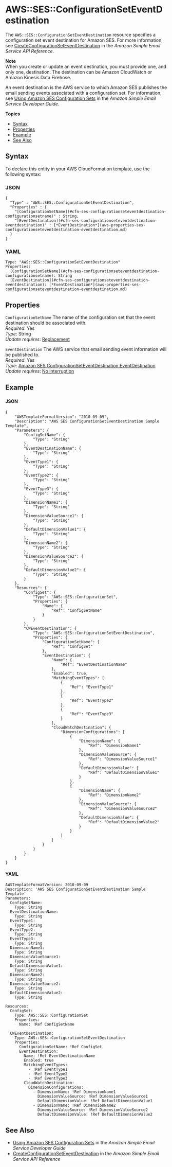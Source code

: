 # AWS::SES::ConfigurationSetEventDestination<a name="aws-resource-ses-configurationseteventdestination"></a>

The `AWS::SES::ConfigurationSetEventDestination` resource specifies a configuration set event destination for Amazon SES\. For more information, see [CreateConfigurationSetEventDestination](https://docs.aws.amazon.com/ses/latest/APIReference/API_CreateConfigurationSetEventDestination.html) in the *Amazon Simple Email Service API Reference*\. 

**Note**  
When you create or update an event destination, you must provide one, and only one, destination\. The destination can be Amazon CloudWatch or Amazon Kinesis Data Firehose\.

An event destination is the AWS service to which Amazon SES publishes the email sending events associated with a configuration set\. For information, see [Using Amazon SES Configuration Sets](https://docs.aws.amazon.com/ses/latest/DeveloperGuide/using-configuration-sets.html) in the *Amazon Simple Email Service Developer Guide*\.

**Topics**
+ [Syntax](#aws-resource-ses-configurationseteventdestination-syntax)
+ [Properties](#aws-resource-ses-configurationseteventdestination-properties)
+ [Example](#aws-resource-ses-configurationseteventdestination-examples)
+ [See Also](#aws-resource-ses-configurationseteventdestination-seealso)

## Syntax<a name="aws-resource-ses-configurationseteventdestination-syntax"></a>

To declare this entity in your AWS CloudFormation template, use the following syntax:

### JSON<a name="aws-resource-ses-configurationseteventdestination-syntax.json"></a>

```
{
  "Type" : "AWS::SES::ConfigurationSetEventDestination",
  "Properties" : {
    "[ConfigurationSetName](#cfn-ses-configurationseteventdestination-configurationsetname)" : String,
    "[EventDestination](#cfn-ses-configurationseteventdestination-eventdestination)" : [*EventDestination*](aws-properties-ses-configurationseteventdestination-eventdestination.md)
  }
}
```

### YAML<a name="aws-resource-ses-configurationseteventdestination-syntax.yaml"></a>

```
Type: "AWS::SES::ConfigurationSetEventDestination"
Properties:
  [ConfigurationSetName](#cfn-ses-configurationseteventdestination-configurationsetname): String
  [EventDestination](#cfn-ses-configurationseteventdestination-eventdestination): [*EventDestination*](aws-properties-ses-configurationseteventdestination-eventdestination.md)
```

## Properties<a name="aws-resource-ses-configurationseteventdestination-properties"></a>

`ConfigurationSetName`  <a name="cfn-ses-configurationseteventdestination-configurationsetname"></a>
The name of the configuration set that the event destination should be associated with\.  
 *Required*: Yes  
 *Type*: String  
 *Update requires*: [Replacement](using-cfn-updating-stacks-update-behaviors.md#update-replacement) 

`EventDestination`  <a name="cfn-ses-configurationseteventdestination-eventdestination"></a>
The AWS service that email sending event information will be published to\.  
 *Required*: Yes  
 *Type*: [Amazon SES ConfigurationSetEventDestination EventDestination](aws-properties-ses-configurationseteventdestination-eventdestination.md)  
 *Update requires*: [No interruption](using-cfn-updating-stacks-update-behaviors.md#update-no-interrupt) 

## Example<a name="aws-resource-ses-configurationseteventdestination-examples"></a>

### <a name="aws-resource-ses-configurationseteventdestination-example1"></a>

#### JSON<a name="aws-resource-ses-configurationseteventdestination-example1.json"></a>

```
{
    "AWSTemplateFormatVersion": "2010-09-09",
    "Description": "AWS SES ConfigurationSetEventDestination Sample Template",
    "Parameters": {
        "ConfigSetName": {
            "Type": "String"
        },
        "EventDestinationName": {
            "Type": "String"
        },
        "EventType1": {
            "Type": "String"
        },
        "EventType2": {
            "Type": "String"
        },
        "EventType3": {
            "Type": "String"
        },
        "DimensionName1": {
            "Type": "String"
        },
        "DimensionValueSource1": {
            "Type": "String"
        },
        "DefaultDimensionValue1": {
            "Type": "String"
        },
        "DimensionName2": {
            "Type": "String"
        },
        "DimensionValueSource2": {
            "Type": "String"
        },
        "DefaultDimensionValue2": {
            "Type": "String"
        }
    },
    "Resources": {
        "ConfigSet": {
            "Type": "AWS::SES::ConfigurationSet",
            "Properties": {
                "Name": {
                    "Ref": "ConfigSetName"
                }
            }
        },
        "CWEventDestination": {
            "Type": "AWS::SES::ConfigurationSetEventDestination",
            "Properties": {
                "ConfigurationSetName": {
                    "Ref": "ConfigSet"
                },
                "EventDestination": {
                    "Name": {
                        "Ref": "EventDestinationName"
                    },
                    "Enabled": true,
                    "MatchingEventTypes": [
                        {
                            "Ref": "EventType1"
                        },
                        {
                            "Ref": "EventType2"
                        },
                        {
                            "Ref": "EventType3"
                        }
                    ],
                    "CloudWatchDestination": {
                        "DimensionConfigurations": [
                            {
                                "DimensionName": {
                                    "Ref": "DimensionName1"
                                },
                                "DimensionValueSource": {
                                    "Ref": "DimensionValueSource1"
                                },
                                "DefaultDimensionValue": {
                                    "Ref": "DefaultDimensionValue1"
                                }
                            },
                            {
                                "DimensionName": {
                                    "Ref": "DimensionName2"
                                },
                                "DimensionValueSource": {
                                    "Ref": "DimensionValueSource2"
                                },
                                "DefaultDimensionValue": {
                                    "Ref": "DefaultDimensionValue2"
                                }
                            }
                        ]
                    }
                }
            }
        }
    }
}
```

#### YAML<a name="aws-resource-ses-configurationseteventdestination-example1.yaml"></a>

```
AWSTemplateFormatVersion: 2010-09-09
Description: 'AWS SES ConfigurationSetEventDestination Sample Template'
Parameters:
  ConfigSetName:
    Type: String
  EventDestinationName:
    Type: String
  EventType1:
    Type: String
  EventType2:
    Type: String
  EventType3:
    Type: String
  DimensionName1:
    Type: String
  DimensionValueSource1:
    Type: String
  DefaultDimensionValue1:
    Type: String
  DimensionName2:
    Type: String
  DimensionValueSource2:
    Type: String
  DefaultDimensionValue2:
    Type: String

Resources:
  ConfigSet:
    Type: AWS::SES::ConfigurationSet
    Properties:
      Name: !Ref ConfigSetName

  CWEventDestination:
    Type: AWS::SES::ConfigurationSetEventDestination
    Properties:
      ConfigurationSetName: !Ref ConfigSet
      EventDestination:
        Name: !Ref EventDestinationName
        Enabled: true
        MatchingEventTypes:
          - !Ref EventType1
          - !Ref EventType2
          - !Ref EventType3
        CloudWatchDestination:
          DimensionConfigurations:
            - DimensionName: !Ref DimensionName1
              DimensionValueSource: !Ref DimensionValueSource1
              DefaultDimensionValue: !Ref DefaultDimensionValue1
            - DimensionName: !Ref DimensionName2
              DimensionValueSource: !Ref DimensionValueSource2
              DefaultDimensionValue: !Ref DefaultDimensionValue2
```

## See Also<a name="aws-resource-ses-configurationseteventdestination-seealso"></a>
+ [Using Amazon SES Configuration Sets](https://docs.aws.amazon.com/ses/latest/DeveloperGuide/using-configuration-sets.html) in the *Amazon Simple Email Service Developer Guide*
+ [CreateConfigurationSetEventDestination](https://docs.aws.amazon.com/ses/latest/APIReference/API_CreateConfigurationSetEventDestination.html) in the *Amazon Simple Email Service API Reference*